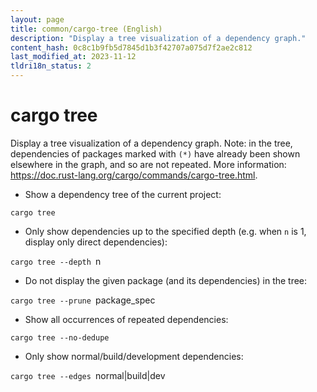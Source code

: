 ```yaml
---
layout: page
title: common/cargo-tree (English)
description: "Display a tree visualization of a dependency graph."
content_hash: 0c8c1b9fb5d7845d1b3f42707a075d7f2ae2c812
last_modified_at: 2023-11-12
tldri18n_status: 2
---
```

# cargo tree

Display a tree visualization of a dependency graph.
Note: in the tree, dependencies of packages marked with `(*)` have already been shown elsewhere in the graph, and so are not repeated.
More information: <https://doc.rust-lang.org/cargo/commands/cargo-tree.html>.

- Show a dependency tree of the current project:

`cargo tree`

- Only show dependencies up to the specified depth (e.g. when `n` is 1, display only direct dependencies):

`cargo tree --depth `<span class="tldr-var badge badge-pill bg-dark-lm bg-white-dm text-white-lm text-dark-dm font-weight-bold">n</span>

- Do not display the given package (and its dependencies) in the tree:

`cargo tree --prune `<span class="tldr-var badge badge-pill bg-dark-lm bg-white-dm text-white-lm text-dark-dm font-weight-bold">package_spec</span>

- Show all occurrences of repeated dependencies:

`cargo tree --no-dedupe`

- Only show normal/build/development dependencies:

`cargo tree --edges `<span class="tldr-var badge badge-pill bg-dark-lm bg-white-dm text-white-lm text-dark-dm font-weight-bold">normal|build|dev</span>
